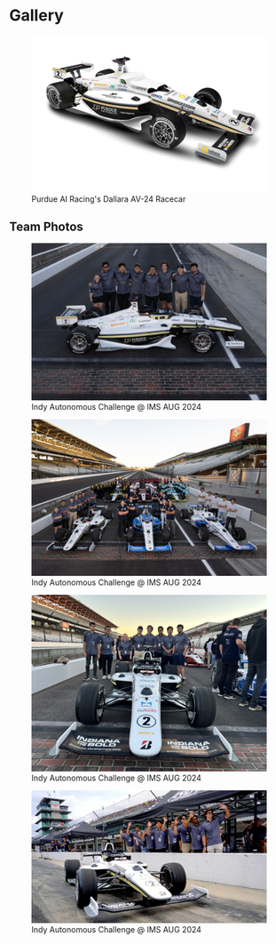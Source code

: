 # Gallery 

<p>
  <figure id=_figure-1>
<center><img src=AV24.jpg></center>
    <figcaption>Purdue AI Racing's Dallara AV-24 Racecar</figcaption>
  </figure>
</p>

## Team Photos

<p>
  <figure id=_figure-2>
<center><img src=PAIR_Team_Photo.jpg></center>
    <figcaption>Indy Autonomous Challenge @ IMS AUG 2024</figcaption>
  </figure>
</p>

<p>
  <figure id=_figure-3>
<center><img src=IAC_group.jpg></center>
    <figcaption>Indy Autonomous Challenge @ IMS AUG 2024</figcaption>
  </figure>
</p>


<p>
  <figure id=_figure-4>
<center><img src=IAC_individual.jpg></center>
    <figcaption>Indy Autonomous Challenge @ IMS AUG 2024</figcaption>
  </figure>
</p>

<p>
  <figure id=_figure-5>
<center><img src=Waving.jpg></center>
    <figcaption>Indy Autonomous Challenge @ IMS AUG 2024</figcaption>
  </figure>
</p>

